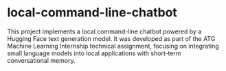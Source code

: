 # local-command-line-chatbot
This project implements a local command-line chatbot powered by a Hugging Face text generation model. It was developed as part of the ATG Machine Learning Internship technical assignment, focusing on integrating small language models into local applications with short-term conversational memory.
